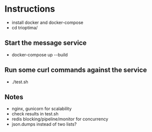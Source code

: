 # Instructions
* install docker and docker-compose
* cd trioptima/
## Start the message service
* docker-compose up --build
## Run some curl commands against the service
* ./test.sh

## Notes
* nginx, gunicorn for scalability
* check results in test.sh
* redis blocking/pipeline/monitor for concurrency
* json.dumps instead of two lists?

